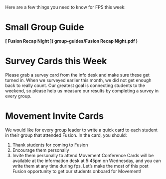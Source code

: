 Here are a few things you need to know for FPS this week:

# Small Group Guide
**[ Fusion Recap Night ]( group-guides/Fusion Recap Night.pdf )**

# Survey Cards this Week
Please grab a survey card from the info desk and make sure these get turned in. When we surveyed earlier this month, we did not get enough back to really count. Our greatest goal is connecting students to the weekend, so please help us measure our results by completing a survey in every group.

# Movement Invite Cards
We would like for every group leader to write a quick card to each student in their group that attended Fusion. In the card, you should:
1. Thank students for coming to Fusion
2. Encourage them personally
3. Invite them personally to attend Movement Conference
Cards will be available at the information desk at 5:45pm on Wednesday, and you can write them at any time during fps. Let’s make the most of this post Fusion opportunity to get our students onboard for Movement!
